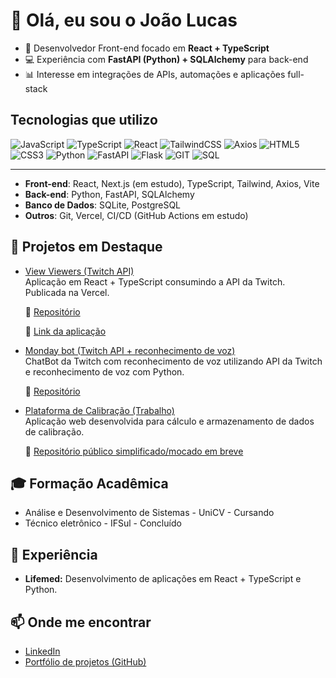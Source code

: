 # 👋 Olá, eu sou o João Lucas 

- 🚀 Desenvolvedor Front-end focado em **React + TypeScript**  
- 💻 Experiência com **FastAPI (Python) + SQLAlchemy** para back-end  
- 📊 Interesse em integrações de APIs, automações e aplicações full-stack  

## Tecnologias que utilizo
![JavaScript](https://shields.io/badge/JavaScript-ES6-f7df1e?logo=JavaScript)
![TypeScript](https://img.shields.io/badge/TypeScript-5-3178c6?logo=typescript)
![React](https://img.shields.io/badge/React-gray?logo=react)
![TailwindCSS](https://img.shields.io/badge/TailwindCSS-gray?logo=tailwind-css)
![Axios](https://img.shields.io/badge/Axios-gray?logo=axios)
![HTML5](https://img.shields.io/badge/HTML-5-e34f26?logo=html5)
![CSS3](https://img.shields.io/badge/CSS-3-3178c6?logo=css&logoColor=3178c6)
![Python](https://shields.io/badge/Python-gray?logo=python)
![FastAPI](https://img.shields.io/badge/FastAPI-gray?logo=fastapi)
![Flask](https://img.shields.io/badge/Flask-gray?logo=flask)
![GIT](https://img.shields.io/badge/GIT-gray?logo=Git)
![SQL](https://img.shields.io/badge/SQLite-gray?logo=SQLite)

---

- **Front-end**: React, Next.js (em estudo), TypeScript, Tailwind, Axios, Vite  
- **Back-end**: Python, FastAPI, SQLAlchemy  
- **Banco de Dados**: SQLite, PostgreSQL  
- **Outros**: Git, Vercel, CI/CD (GitHub Actions em estudo)


## 📌 Projetos em Destaque
- [View Viewers (Twitch API)](https://spectralive.vercel.app)  
  Aplicação em React + TypeScript consumindo a API da Twitch. Publicada na Vercel.  
  
  🔗 [Repositório](https://github.com/jlucassaldanha/spectra-live)
  
  🔗 [Link da aplicação](https://spectralive.vercel.app)

- [Monday bot (Twitch API + reconhecimento de voz)](https://github.com/jlucassaldanha/monday-bot)  
  ChatBot da Twitch com reconhecimento de voz utilizando API da Twitch e reconhecimento de voz com Python. 

  🔗 [Repositório](https://github.com/jlucassaldanha/monday-bot)

- [Plataforma de Calibração (Trabalho)](https://calculadora-calib.vercel.app)  
  Aplicação web desenvolvida para cálculo e armazenamento de dados de calibração.  
  
  🔗 [Repositório público simplificado/mocado em breve]()

## 🎓 Formação Acadêmica
- Análise e Desenvolvimento de Sistemas - UniCV - Cursando
- Técnico eletrônico - IFSul - Concluído

## 💼 Experiência
- **Lifemed:** Desenvolvimento de aplicações em React + TypeScript e Python.

## 📫 Onde me encontrar
- [LinkedIn](https://www.linkedin.com/in/joao-lucas-saldanha/)  
- [Portfólio de projetos (GitHub)](https://github.com/jlucassaldanha)
